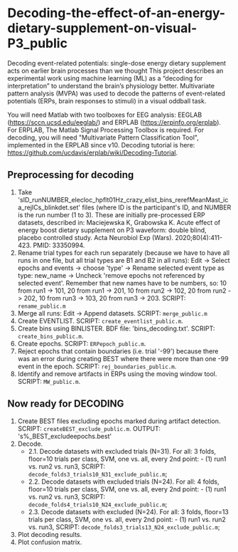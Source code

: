 # Decoding-the-effect-of-an-energy-dietary-supplement-on-visual-P3_public
Decoding event-related potentials: single-dose energy dietary supplement acts on earlier brain processes than we thought
This project describes an experimental work using machine learning (ML) as a “decoding for interpretation” to understand the brain’s physiology better. Multivariate pattern analysis (MVPA) was used to decode the patterns of event-related potentials (ERPs, brain responses to stimuli) in a visual oddball task.

You will need Matlab with two toolboxes for EEG analysis: EEGLAB (https://sccn.ucsd.edu/eeglab/) and ERPLAB (https://erpinfo.org/erplab). For ERPLAB, The Matlab Signal Processing Toolbox is required. For decoding, you will need "Multivariate Pattern Classification Tool", implemented in the ERPLAB since v10. Decoding tutorial is here: https://github.com/ucdavis/erplab/wiki/Decoding-Tutorial.

## Preprocessing for decoding
1. Take 'sID_runNUMBER_elecloc_hpflt01Hz_crazy_elist_bins_rerefMeanMast_ica_rejICs_blinkdet.set' files (where ID is the participant's ID, and NUMBER is the run number (1 to 3). These are initially pre-processed ERP datasets, described in: Maciejewska K, Grabowska K. Acute effect of energy boost dietary supplement on P3 waveform: double blind, placebo controlled study. Acta Neurobiol Exp (Wars). 2020;80(4):411-423. PMID: 33350994.
2. Rename trial types for each run separately (because we have to have all runs in one file, but all trial types are B1 and B2 in all runs): Edit -> Select epochs and events -> choose 'type' -> Rename selected event type as type: new_name -> Uncheck 'remove epochs not referenced by selected event'. Remember that new names have to be numbers, so: 10 from run1 -> 101, 20 from run1 -> 201, 10 from run2 -> 102, 20 from run2 -> 202, 10 from run3 -> 103, 20 from run3 -> 203. SCRIPT: `rename_public.m`
3. Merge all runs: Edit -> Append datasets. SCRIPT: `merge_public.m`
4. Create EVENTLIST. SCRIPT: `create_eventlist_public.m`.
5. Create bins using BINLISTER. BDF file: 'bins_decoding.txt'. SCRIPT: `create_bins_public.m`.
6. Create epochs. SCRIPT: `ERPepoch_public.m`.
7. Reject epochs that contain boundaries (i.e. trial '-99') because there was an error during creating BEST where there were more than one -99 event in the epoch. SCRIPT: `rej_boundaries_public.m`.
8. Identify and remove artifacts in ERPs using the moving window tool. SCRIPT: `MW_public.m`.

## Now ready for DECODING
1. Create BEST files excluding epochs marked during artifact detection. SCRIPT: `createBEST_exclude_public.m`. OUTPUT: 's%_BEST_excludeepochs.best'
2. Decode.
   - 2.1. Decode datasets with excluded trials (N=31). For all: 3 folds, floor=10 trials per class, SVM, one vs. all, every 2nd point: 
          - (1) run1 vs. run2 vs. run3, SCRIPT: `decode_folds3_trials10_N31_exclude_public.m`; 
   - 2.2. Decode datasets with excluded trials (N=24). For all: 4 folds, floor=10 trials per class, SVM, one vs. all, every 2nd point: 
          - (1) run1 vs. run2 vs. run3, SCRIPT: `decode_folds4_trials10_N24_exclude_public.m`; 
   - 2.3. Decode datasets with excluded (N=24). For all: 3 folds, floor=13 trials per class, SVM, one vs. all, every 2nd point: 
          - (1) run1 vs. run2 vs. run3, SCRIPT: `decode_folds3_trials13_N24_exclude_public.m`; 
4. Plot decoding results.
5. Plot confusion matrix.

